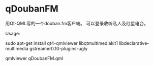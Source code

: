 qDoubanFM
=========

用Qt-QML写的一个douban.fm客户端。
可以登录收听私人及红星电台。

Usage:

sudo apt-get install qt4-qmlviewer libqtmultimediakit1 libdeclarative-multimedia gstreamer0.10-plugins-ugly

qmlviewer qDoubanFM.qml


